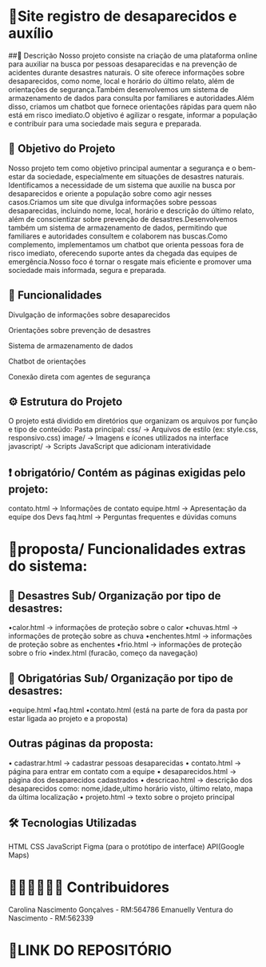 # 📢Site registro de desaparecidos e auxílio

##🧷 Descrição
Nosso projeto consiste na criação de uma plataforma online para auxiliar na busca por pessoas desaparecidas e na prevenção de acidentes durante desastres naturais. O site oferece informações sobre desaparecidos, como nome, local e horário do último relato, além de orientações de segurança.Também desenvolvemos um sistema de armazenamento de dados para consulta por familiares e autoridades.Além disso, criamos um chatbot que fornece orientações rápidas para quem não está em risco imediato.O objetivo é agilizar o resgate, informar a população e contribuir para uma sociedade mais segura e preparada.

## 📌 Objetivo do Projeto
Nosso projeto tem como objetivo principal aumentar a segurança e o bem-estar da sociedade, especialmente em situações de desastres naturais. Identificamos a necessidade de um sistema que auxilie na busca por desaparecidos e oriente a população sobre como agir nesses casos.Criamos um site que divulga informações sobre pessoas desaparecidas, incluindo nome, local, horário e descrição do último relato, além de conscientizar sobre prevenção de desastres.Desenvolvemos também um sistema de armazenamento de dados, permitindo que familiares e autoridades consultem e colaborem nas buscas.Como complemento, implementamos um chatbot que orienta pessoas fora de risco imediato, oferecendo suporte antes da chegada das equipes de emergência.Nosso foco é tornar o resgate mais eficiente e promover uma sociedade mais informada, segura e preparada.

## 🚀 Funcionalidades
Divulgação de informações sobre desaparecidos

Orientações sobre prevenção de desastres

Sistema de armazenamento de dados

Chatbot de orientações

Conexão direta com agentes de segurança

## ⚙️ Estrutura do Projeto

O projeto está dividido em diretórios que organizam os arquivos por função e tipo de conteúdo:
Pasta principal:
css/ → Arquivos de estilo (ex: style.css, responsivo.css)
image/ → Imagens e ícones utilizados na interface
javascript/ → Scripts JavaScript que adicionam interatividade

## ❗️ obrigatório/ Contém as páginas exigidas pelo projeto:

contato.html → Informações de contato
equipe.html → Apresentação da equipe dos Devs
faq.html → Perguntas frequentes e dúvidas comuns

# 🔗proposta/ Funcionalidades extras do sistema:

## 📁 Desastres Sub/ Organização por tipo de desastres: 

•calor.html → informações de proteção sobre o calor
•chuvas.html → informações de proteção sobre as chuva
•enchentes.html → informações de proteção sobre as enchentes
•frio.html → informações de proteção sobre o frio
•index.html (furacão, começo da navegação)

## 📁 Obrigatórias Sub/ Organização por tipo de desastres: 

•equipe.html
•faq.html
•contato.html (está na parte de fora da pasta por estar ligada ao projeto e a proposta)

## Outras páginas da proposta:
• cadastrar.html → cadastrar pessoas desaparecidas
• contato.html → página para entrar em contato com a equipe
• desaparecidos.html → página dos desaparecidos cadastrados
• descricao.html → descrição dos desaparecidos como: nome,idade,ultimo horário visto, último relato, mapa da última localização
• projeto.html → texto sobre o projeto principal

## 🛠️ Tecnologias Utilizadas
HTML
CSS
JavaScript
Figma (para o protótipo de interface)
API(Google Maps)

# 🙋🏾‍♀️🙋🏾‍♀️ Contribuidores
Carolina Nascimento Gonçalves - RM:564786
Emanuelly Ventura do Nascimento - RM:562339
# 📎LINK DO REPOSITÓRIO
